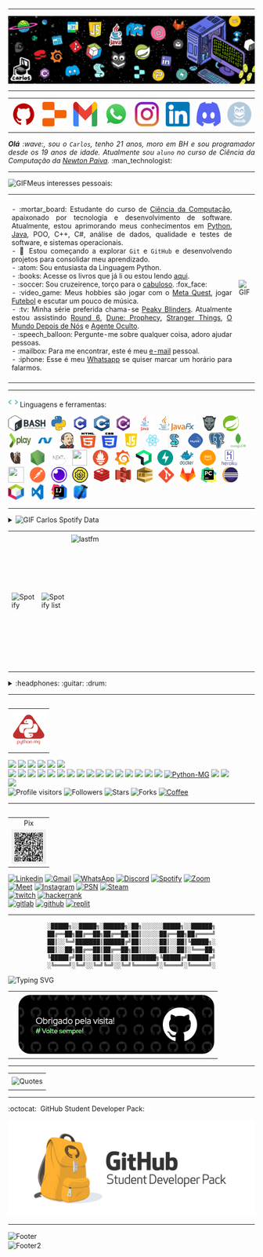 <!--- Olá, esse é meu readme, fique à vontade para utilizá-lo como quiser! --> 

-----

<div>
<img align="center" alt="Header" src="https://github.com/CarlosGeovane/CarlosGeovane/blob/main/img/header_carlos1.png?raw=true"/>
</div>

-----

<div align="center">
<table>
<tr>
 <td align="center" colspan="11"></td>
</tr> 
<tr>
<td><a href="https://github.com/CarlosGeovane" target="_blank"><img src="https://github.com/CarlosGeovane/CarlosGeovane/blob/main/img/github5.png?raw=true" width="50px" height="50px"/></a>
</td>
<td><a href="https://replit.com/@carlosgeovaneof"><img src="https://github.com/CarlosGeovane/CarlosGeovane/blob/main/img/replit3.svg?raw=true" width="50px" height="50px"/></a>
</td>
<td><a href="mailto:carlosgeovaneoficiall@gmail.com" target="_blank"><img src="https://github.com/CarlosGeovane/CarlosGeovane/blob/main/img/gmail3.png?raw=true" width="50px" height="50px"/></a>
</td>
<td><a href="https://wa.me/5531981087576" target="_blank"><img src="https://github.com/CarlosGeovane/CarlosGeovane/blob/main/img/wpp2.png?raw=true" width="50px" height="50px"/></a>
</td>
<td><a href="https://www.instagram.com/carlos_geovanee/" target="_blank"><img src="https://github.com/CarlosGeovane/CarlosGeovane/blob/main/img/insta2.png?raw=true" width="50px" height="50px"/></a>
</td>
<td><a href="https://www.linkedin.com/in/carlosgeovanebelan/" target="_blank"><img src="https://github.com/CarlosGeovane/CarlosGeovane/blob/main/img/linkedin2.png?raw=true" width="50px" height="50px"/></a>
</td>
</td>
<!--<td><a href="https://slack.com/app_redirect?channel=UVD9N6VCL"><img src="https://github.com/joaopauloaramuni/joaopauloaramuni/blob/main/img/slack.png?raw=true" width="50px" height="50px"/></a>
</td>-->
<td><a href="https://discordapp.com/users/carlosgeovanee" target="_blank"><img src="https://github.com/CarlosGeovane/CarlosGeovane/blob/main/img/discord2.png?raw=true" width="50px" height="50px"/></a>
</td>
<td><a href="https://www.skoob.com.br/perfil/CarlosGeovanee" target="_blank"><img src="https://github.com/CarlosGeovane/CarlosGeovane/blob/main/img/skoob2.png?raw=true" width="50px" height="50px"/></a>
</td>
</td>
</td>
</tr>
<tr>
 <td align="center" colspan="11"></td>
</tr> 
</table>

</div>
<div align="justify">
<i><b>Olá</b> :wave:, sou o <code>Carlos</code>, tenho 21 anos, moro em BH e sou programador desde os 19 anos de idade. Atualmente sou <code>aluno</code> no curso de Ciência da Computação da <a href="https://www.newtonpaiva.br/" target="_blank">Newton Paiva</a>.</i> :man_technologist:<br />
</div>

-----

<div>

<img height="20" alt="GIF" src="https://github.com/joaopauloaramuni/joaopauloaramuni/blob/main/img/soulgem.gif?raw=true"/>Meus interesses pessoais:

<table>
<tr>
 <td align="center" colspan="2"></td>
</tr> 
<tr>
<td>
<div align="justify">
<p> 
- :mortar_board: Estudante do curso de <a href="https://newtonpaiva.br/cursos/graduacao-presencial/ciencia-da-computacao/" target="_blank">Ciência da Computação</a>, apaixonado por tecnologia e desenvolvimento de software.  Atualmente, estou aprimorando meus conhecimentos em <a href="https://www.python.org/" target="_blank">Python</a>, <a href="https://www.java.com/pt-BR/" target="_blank">Java</a>, POO, C++, C#, análise de dados, qualidade e testes de software, e sistemas operacionais.<br />
- 📌 Estou começando a explorar <code>Git</code> e <code>GitHub</code> e desenvolvendo projetos para consolidar meu aprendizado.<br />
- :atom: Sou entusiasta da Linguagem Python.<br />
- :books: Acesse os livros que já li ou estou lendo <a href="https://www.skoob.com.br/perfil/CarlosGeovanee" target="_blank">aqui</a>.<br />
- :soccer: Sou cruzeirence, torço para o <a href="https://www.cruzeiro.com.br/" target="_blank">cabuloso</a>. :fox_face:<br />
- :video_game: Meus hobbies são jogar com o <a href="https://www.meta.com/quest/?srsltid=AfmBOoqGA_49rYZ7o_y0XhgqCNgx4VRvWzcVZw1ZXYfqAMaWz-_ekNFo)" target="_blank">Meta Quest</a>, jogar <a href="https://cbf.com.br/" target="_blank">Futebol</a> e escutar um pouco de música.<br />
- :tv: Minha série preferida chama-se <a href="https://www.imdb.com/pt/title/tt2442560/?ref_=nv_sr_srsg_0_tt_8_nm_0_in_0_q_the%2520peak%2520blinders" target="_blank">Peaky Blinders</a>. Atualmente estou assistindo <a href="https://www.imdb.com/pt/title/tt10919420/?ref_=mv_close" target="_blank">Round 6</a>, <a href="https://www.imdb.com/pt/title/tt10466872/" target="_blank">Dune: Prophecy</a>, <a href="https://www.imdb.com/pt/title/tt4574334/?ref_=nv_sr_srsg_0_tt_8_nm_0_in_0_q_stranger" target="_blank">Stranger Things</a>, <a href="https://www.imdb.com/pt/title/tt12747748/?ref_=nv_sr_srsg_0_tt_8_nm_0_in_0_q_o%2520mundo%2520depois" target="_blank">O Mundo Depois de Nós</a> e <a href="https://www.imdb.com/pt/title/tt1649418/?ref_=nv_sr_srsg_0_tt_7_nm_0_in_0_q_agente%2520oculto" target="_blank">Agente Oculto</a>.<br />
- :speech_balloon: Pergunte-me sobre qualquer coisa, adoro ajudar pessoas.<br />
- :mailbox: Para me encontrar, este é meu <a href="mailto:carlosgeovaneoficiall@gmail.com" target="_blank">e-mail</a> pessoal.<br />
- :iphone: Esse é meu <a href="https://wa.me/5531981087576" target="_blank">Whatsapp</a> se quiser marcar um horário para falarmos.<br />
</p>
</div>
</td>
<td>
<div>
<img alt="GIF" src="https://github.com/joaopauloaramuni/joaopauloaramuni/blob/main/img/dev.gif?raw=true" width="340px" height="650px"/>
</div>
</td>
</tr>
<tr>
 <td align="center" colspan="2"></td>
</tr> 
</table>

</div>

-----

<div>

<img height="20" alt="GIF" src="https://github.com/CarlosGeovane/CarlosGeovane/blob/main/img/skills.gif?raw=true"/>&nbsp;Linguagens e ferramentas:

<code><a href="https://www.gnu.org/software/bash/" target="_blank"><img height="32" src="https://github.com/CarlosGeovane/CarlosGeovane/blob/main/img/bash.png?raw=true"/></a></code>
&nbsp; 
<code><a href="https://www.python.org/" target="_blank"><img width="32" height="32" src="https://github.com/CarlosGeovane/CarlosGeovane/blob/main/img/python.png?raw=true"/></a></code>
&nbsp; 
<code><a href="https://www.open-std.org/jtc1/sc22/wg14/" target="_blank"><img width="32" height="32" src="https://github.com/CarlosGeovane/CarlosGeovane/blob/main/img/c.png?raw=true"/></a></code>
&nbsp; 
<code><a href="https://isocpp.org/" target="_blank"><img width="32" height="32" src="https://github.com/CarlosGeovane/CarlosGeovane/blob/main/img/cpp.svg?raw=true"/></a></code>
&nbsp; 
<code><a href="https://docs.microsoft.com/pt-br/dotnet/csharp/" target="_blank"><img width="32" height="32" src="https://github.com/CarlosGeovane/CarlosGeovane/blob/main/img/csharp.png?raw=true"/></a></code>
&nbsp; 
<code><a href="https://www.java.com/pt-BR/" target="_blank"><img width="32" height="32" src="https://github.com/CarlosGeovane/CarlosGeovane/blob/main/img/java.png?raw=true"/></a></code>
&nbsp; 
<code><a href="https://openjfx.io/" target="_blank"><img height="32" src="https://github.com/CarlosGeovane/CarlosGeovane/blob/main/img/javafx.png?raw=true"/></a></code>
&nbsp; 
<code><a href="https://www.primefaces.org/" target="_blank"><img width="32" height="32" src="https://github.com/CarlosGeovane/CarlosGeovane/blob/main/img/primefaces.png?raw=true"/></a></code>
&nbsp;
<code><a href="https://spring.io/" target="_blank"><img width="32" height="32" src="https://github.com/CarlosGeovane/CarlosGeovane/blob/main/img/spring.png?raw=true"/></a></code>
&nbsp;
<code><a href="https://www.playframework.com/" target="_blank"><img width="48" height="32" src="https://github.com/CarlosGeovane/CarlosGeovane/blob/main/img/play.png?raw=true"/></a></code>
&nbsp;
<code><a href="https://dotnet.microsoft.com/en-us/" target="_blank"><img width="32" height="32" src="https://github.com/CarlosGeovane/CarlosGeovane/blob/main/img/dotnet.png?raw=true"/></a></code>
&nbsp;
<code><a href="https://www.jenkins.io/" target="_blank"><img width="32" height="32" src="https://github.com/CarlosGeovane/CarlosGeovane/blob/main/img/jenkins.svg?raw=true"/></a></code>
&nbsp;
<code><a href="https://www.w3schools.com/html/" target="_blank"><img width="32" height="32" src="https://github.com/CarlosGeovane/CarlosGeovane/blob/main/img/html.svg?raw=true"/></a></code>
&nbsp; 
<code><a href="https://www.w3schools.com/css/" target="_blank"><img width="32" height="32" src="https://github.com/CarlosGeovane/CarlosGeovane/blob/main/img/css.svg?raw=true"/></a></code>
&nbsp; 
<code><a href="https://www.w3schools.com/js/" target="_blank"><img width="32" height="32" src="https://github.com/CarlosGeovane/CarlosGeovane/blob/main/img/js.png?raw=true"/></a></code>
&nbsp; 
<code><a href="https://pt-br.reactjs.org/" target="_blank"><img width="32" height="32" src="https://github.com/CarlosGeovane/CarlosGeovane/blob/main/img/react.png?raw=true"/></a></code>
&nbsp; 
<code><a href="https://docs.microsoft.com/pt-br/windows/win32/lwef/using-vbscript" target="_blank"><img width="32" height="32" src="https://github.com/CarlosGeovane/CarlosGeovane/blob/main/img/vbs.png?raw=true"/></a></code>
&nbsp; 
<code><a href="https://www.mysql.com/" target="_blank"><img width="32" height="32" src="https://github.com/CarlosGeovane/CarlosGeovane/blob/main/img/mysql.png?raw=true"/></a></code>
&nbsp; 
<code><a href="https://www.postgresql.org/" target="_blank"><img width="32" height="32" src="https://github.com/CarlosGeovane/CarlosGeovane/blob/main/img/postgresql.png?raw=true"/></a></code>
&nbsp; 
<code><a href="https://www.mongodb.com/pt-br" target="_blank"><img width="32" height="32" src="https://github.com/CarlosGeovane/CarlosGeovane/blob/main/img/mongodb.png?raw=true"/></a></code>
&nbsp; 
<code><a href="https://dbeaver.io/" target="_blank"><img width="32" height="32" src="https://github.com/CarlosGeovane/CarlosGeovane/blob/main/img/dbeaver.png?raw=true"/></a></code>
&nbsp; 
<code><a href="https://nodejs.org/en/" target="_blank"><img width="32" height="32" src="https://github.com/CarlosGeovane/CarlosGeovane/blob/main/img/nodejs.png?raw=true"/></a></code>
&nbsp;
<code><a href="https://nextjs.org/" target="_blank"><img width="32" height="32" src="https://github.com/CarlosGeovane/CarlosGeovane/blob/main/img/nextjs.png?raw=true"/></a></code>
&nbsp;
<code><a href="https://jestjs.io/pt-BR/" target="_blank"><img width="30" height="32" src="https://github.com/CarlosGeovane/CarlosGeovane/blob/main/img/jest.png?raw=true"/></a></code>
&nbsp;
<code><a href="https://prometheus.io/" target="_blank"><img width="32" height="32" src="https://github.com/CarlosGeovane/CarlosGeovane/blob/main/img/prometheus.png?raw=true"/></a></code>
&nbsp;
<code><a href="https://grafana.com/" target="_blank"><img width="32" height="32" src="https://github.com/CarlosGeovane/CarlosGeovane/blob/main/img/grafana.png?raw=true"/></a></code>
&nbsp; 
<code><a href="https://newrelic.com/pt" target="_blank"><img width="32" height="32" src="https://github.com/CarlosGeovane/CarlosGeovane/blob/main/img/newrelic.png?raw=true"/></a></code>
&nbsp; 
<code><a href="https://fastapi.tiangolo.com/" target="_blank"><img width="32" height="32" src="https://github.com/CarlosGeovane/CarlosGeovane/blob/main/img/fastapi.svg?raw=true"/></a></code>
&nbsp; 
<code><a href="https://www.docker.com/" target="_blank"><img width="32" height="32" src="https://github.com/CarlosGeovane/CarlosGeovane/blob/main/img/docker.png?raw=true"/></a></code>
&nbsp; 
<code><a href="https://aws.amazon.com/pt/" target="_blank"><img width="32" height="32" src="https://github.com/CarlosGeovane/CarlosGeovane/blob/main/img/aws.png?raw=true"/></a></code>
&nbsp; 
<code><a href="https://www.heroku.com/" target="_blank"><img width="32" height="32" src="https://github.com/CarlosGeovane/CarlosGeovane/blob/main/img/heroku.png?raw=true"/></a></code>
&nbsp; 
<code><a href="https://fly.io/" target="_blank"><img width="32" height="32" src="https://github.com/CarlosGeovane/CarlosGeovane/blob/main/img/fly.png?raw=true"/></a></code>
&nbsp; 
<code><a href="https://www.postman.com/" target="_blank"><img width="32" height="32" src="https://github.com/CarlosGeovane/CarlosGeovane/blob/main/img/postman.png?raw=true"/></a></code>
&nbsp; 
<code><a href="https://insomnia.rest/" target="_blank"><img width="32" height="32" src="https://github.com/CarlosGeovane/CarlosGeovane/blob/main/img/insomnia.png?raw=true"/></a></code>
&nbsp; 
<code><a href="https://www.soapui.org/" target="_blank"><img width="32" height="32" src="https://github.com/CarlosGeovane/CarlosGeovane/blob/main/img/soap.png?raw=true"/></a></code>
&nbsp; 
<code><a href="https://redis.io/" target="_blank"><img width="32" height="32" src="https://github.com/CarlosGeovane/CarlosGeovane/blob/main/img/redis.png?raw=true"/></a></code>
&nbsp;
<code><a href="https://aws.amazon.com/pt/s3/" target="_blank"><img width="32" height="32" src="https://github.com/CarlosGeovane/CarlosGeovane/blob/main/img/s3.svg?raw=true"/></a></code>
&nbsp;
<code><a href="https://aws.amazon.com/pt/sqs/" target="_blank"><img width="32" height="32" src="https://github.com/CarlosGeovane/CarlosGeovane/blob/main/img/sqs.png?raw=true"/></a></code>
&nbsp;
<code><a href="https://git-scm.com/" target="_blank"><img width="32" height="32" src="https://github.com/CarlosGeovane/CarlosGeovane/blob/main/img/git.png?raw=true"/></a></code>
&nbsp; 
<code><a href="https://about.gitlab.com/" target="_blank"><img width="32" height="32" src="https://github.com/CarlosGeovane/CarlosGeovane/blob/main/img/gitlab.png?raw=true"/></a></code>
&nbsp; 
<code><a href="https://www.jetbrains.com/pt-br/pycharm/download/" target="_blank"><img width="32" height="32" src="https://github.com/CarlosGeovane/CarlosGeovane/blob/main/img/pc.png?raw=true"/></a></code>
&nbsp; 
<code><a href="https://www.eclipse.org/downloads/" target="_blank"><img width="32" height="32" src="https://github.com/CarlosGeovane/CarlosGeovane/blob/main/img/eclipse.png?raw=true"/></a></code>
&nbsp; 
<code><a href="https://netbeans.apache.org/" target="_blank"><img width="32" height="32" src="https://github.com/CarlosGeovane/CarlosGeovane/blob/main/img/netbeans.png?raw=true"/></a></code>
&nbsp;
<code><a href="https://code.visualstudio.com/" target="_blank"><img width="32" height="32" src="https://github.com/CarlosGeovane/CarlosGeovane/blob/main/img/vs.png?raw=true"/></a></code>
&nbsp;
<code><a href="https://www.jetbrains.com/idea/" target="_blank"><img width="32" height="32" src="https://github.com/CarlosGeovane/CarlosGeovane/blob/main/img/intellij.png?raw=true"/></a></code>
&nbsp;
<code><a href="https://developer.apple.com/xcode/" target="_blank"><img width="32" height="32" src="https://github.com/CarlosGeovane/CarlosGeovane/blob/main/img/xcode.png?raw=true"/></a></code>
</div>

-----

<div>
<details>
<summary><img height="20" alt="GIF" src="https://github.com/joaopauloaramuni/joaopauloaramuni/blob/main/img/spotify.gif?raw=true"/> Carlos Spotify Data</summary>
<img src="https://data-card-for-spotify.herokuapp.com/api/card?user_id=5tice3m8ljt7gd5q0nmji48gy" alt="Data Card for Spotify">
</details>
</div>

<div align="center">
<table>
<tr>
 <td align="center" colspan="3"></td>
</tr> 
<tr>
<td>
<img alt="Spotify" width="200px" height="270px" src="https://spotify-github-profile.kittinanx.com/api/view?uid=5tice3m8ljt7gd5q0nmji48gy&cover_image=true&theme=default&show_offline=false&background_color=121212&interchange=false"/>
</td>
<td>
<img alt="Spotify list" width="200px" height="270px" src="https://spotify-recently-played-readme.vercel.app/api?user=5tice3m8ljt7gd5q0nmji48gy&count=10"/>
</td>
<td>
<!-- <a href="https://twitter.com/joaoaramuni" target="_blank"><img align="right" width="400px" height="270px" alt="tweets" src="https://github-readme-twitter.gazf.vercel.app/api?id=joaoaramuni"/></a> -->
<a href="https://www.last.fm/pt/user/CarlosGeovanee" target="_blank"><img align="right" width="400px" height="270px" alt="lastfm" src="https://lastfm-recently-played.vercel.app/api?user=CarlosGeovanee&width=400"/></a>
</td>
</tr>
<tr>
 <td align="center" colspan="3"></td>
</tr> 
</table>
</div>

<div>
<details>
<summary>:headphones: :guitar: :drum:</summary>

[Charlie Brown Jr. - Céu Azul Ao Vivo - Chegou Quem Faltava](https://github.com/CarlosGeovane/CarlosGeovane/assets/58268075/c6568311-54c8-4c00-aced-26aacd69f8a1)

</details>
</div>

-----

<div>
<table align="right">
<tr>
 <td align="center" colspan="1"></td>
</tr> 
<tr>
<td><a href="https://pythonmg.github.io/" target="_blank"><img src="https://github.com/CarlosGeovane/CarlosGeovane/blob/main/img/pythonmg.png?raw=true" width="70px" height="70px"/></a></td>
</tr>
<tr>
 <td align="center" colspan="1"></td>
</tr> 
</table>
<img src="https://img.shields.io/badge/Python-Dev-blue?logo=Python"/>
<img src="https://img.shields.io/badge/Java-Dev-blue"/>
<img src="https://img.shields.io/badge/C-Enthusiast-blue"/>
<img src="https://img.shields.io/badge/TDD-Dev-blue"/>
<img src="https://img.shields.io/badge/Clean%20Code-Dev-blue"/>
<img src="https://img.shields.io/badge/Open%20Source-Dev-blue?logo=opensourceinitiative"/>
<br />
<img src="https://img.shields.io/badge/Flask-Dev-blue?logo=Flask"/>
<img src="https://img.shields.io/badge/FastAPI-Dev-blue?logo=FastAPI"/>
<img src="https://img.shields.io/badge/JavaScript-Dev-blue?logo=javascript"/>
<img src="https://img.shields.io/badge/Node.js-Dev-blue?logo=Node.js"/>
<img src="https://img.shields.io/badge/Next.js-Dev-blue?logo=Next.js"/>
<img src="https://img.shields.io/badge/Remix-Dev-blue?logo=Remix"/>
<img src="https://img.shields.io/badge/AWS-Dev-blue?logo=amazonaws"/>
<img src="https://img.shields.io/badge/S3-Dev-blue?logo=amazons3"/>
<img src="https://img.shields.io/badge/EC2-Dev-blue?logo=amazonec2"/>
<img src="https://img.shields.io/badge/SQS-Dev-blue?logo=amazonsqs"/>
<img src="https://img.shields.io/badge/Cloud%20Watch-Dev-blue?logo=amazoncloudwatch"/>
<img src="https://img.shields.io/badge/Docker-Dev-blue?logo=docker"/>
<img src="https://img.shields.io/badge/Grafana-Dev-blue?logo=grafana"/>
<img src="https://img.shields.io/badge/New%20Relic-Dev-blue?logo=newrelic"/>
<img src="https://img.shields.io/badge/Heroku-Dev-blue?logo=heroku"/>
<img src="https://img.shields.io/badge/Fly.io-Dev-blue?logo=flydotio"/>
<a href="https://github.com/pythonmg" target="_blank"><img alt="Python-MG" src="https://img.shields.io/badge/Siga%20a%20comunidade%20mineira%20de%20python%3A-Python--MG-blue?logo=Python"/></a>
<img src="https://img.shields.io/badge/OS-macOS-informational?logo=apple&logoColor=white"/>
<img src="https://img.shields.io/badge/OS-Linux-informational?logo=linux&logoColor=white"/>
<br />
<a href="https://stars.github.com/nominate/" target="_blank"><img src="https://img.shields.io/static/v1?label=%F0%9F%8C%9F&message=If%20useful&color=blue"/></a>
<br />
<img width="175" alt="Profile visitors" src="https://komarev.com/ghpvc/?username=CarlosGeovane"/>
<img alt="Followers" src="https://img.shields.io/github/followers/CarlosGeovane?style=social"/>
<img alt="Stars" src="https://img.shields.io/github/stars/CarlosGeovane?style=social"/>
<img alt="Forks" src="https://img.shields.io/github/forks/CarlosGeovane/CarlosGeovane?logo=git"/>
<a href="https://github.com/CarlosGeovane/CarlosGeovane/blob/main/img/meupix.png?raw=true" target="_blank"><img alt="Coffee" src="https://img.shields.io/badge/Buy%20me%20a%20coffee-white?logo=buymeacoffee&logoColor=black"/></a>
</div>

-----

<div>
<table align="right">
<tr>
 <td align="center" colspan="1">Pix</td>
</tr> 
<tr>
<td><img src="https://github.com/CarlosGeovane/CarlosGeovane/blob/main/img/meupix.png?raw=true" width="70px" height="70px"/></td>
</tr>
</table>
<a href="https://www.linkedin.com/in/carlosgeovanebelan/" target="_blank"><img alt="Linkedin" src="https://img.shields.io/badge/LinkedIn-0077B5?style=for-the-badge&logo=linkedin&logoColor=white"/></a>
<a href="mailto:carlosgeovaneoficiall@gmail.com" target="_blank"><img alt="Gmail" src="https://img.shields.io/badge/Gmail-D14836?style=for-the-badge&logo=gmail&logoColor=white"/></a>
<a href="https://wa.me/5531981087576" target="_blank"><img alt="WhatsApp" src="https://img.shields.io/badge/WhatsApp-25D366?style=for-the-badge&logo=whatsapp&logoColor=white"/></a>
<a href="https://discordapp.com/users/carlosgeovanee" target="_blank"><img alt="Discord" src="https://img.shields.io/badge/Discord-7289DA?style=for-the-badge&logo=discord&logoColor=white"/></a>
<a href="https://open.spotify.com/user/5tice3m8ljt7gd5q0nmji48gy?si=45c49575a1ba4cb7" target="_blank"><img alt="Spotify" src="https://img.shields.io/badge/Spotify-1ED760?&style=for-the-badge&logo=spotify&logoColor=white"/></a>
<a href="https://us04web.zoom.us/j/3513107344?pwd=oxBAM64hsjpCTAILmOiJkPfabtBLM2.1" target="_blank"><img alt="Zoom" src="https://img.shields.io/badge/Zoom-2D8CFF?style=for-the-badge&logo=zoom&logoColor=white"/></a><br />
<a href="https://meet.google.com/pni-eisa-ksw" target="_blank"><img alt="Meet" src="https://img.shields.io/badge/Google%20Meet-00897B?style=for-the-badge&logo=google-meet&logoColor=white"/></a>
<a href="https://www.instagram.com/carlos_geovanee/" target="_blank"><img alt="Instagram" src="https://img.shields.io/badge/Instagram-E4405F?style=for-the-badge&logo=instagram&logoColor=white"/></a>
<a href="https://www.playstation.com/pt-br/support/account/add-friends-psn/" target="_blank"><img alt="PSN" src="https://img.shields.io/badge/PlayStation-003791?style=for-the-badge&logo=playstation&logoColor=white"/></a>
<a href="https://steamcommunity.com/id/carlos_geovanee/" target="_blank"><img alt="Steam" src="https://img.shields.io/badge/Steam-000000?style=for-the-badge&logo=steam&logoColor=white"/></a><br />
<a href="https://www.twitch.tv/carlos_geovanee" target="_blank"><img alt="twitch" src="https://img.shields.io/badge/Twitch-9146FF?style=for-the-badge&logo=twitch&logoColor=white"/></a>
<a href="https://www.hackerrank.com/carlosgeovaneof1" target="_blank"><img alt="hackerrank" src="https://img.shields.io/badge/-Hackerrank-2EC866?style=for-the-badge&logo=HackerRank&logoColor=white"/></a>
<br />
<a href="https://gitlab.com/CarlosGeovane" target="_blank"><img alt="gitlab" src="https://img.shields.io/badge/GitLab-330F63?style=for-the-badge&logo=gitlab&logoColor=white"/></a>
<a href="https://github.com/CarlosGeovane" target="_blank"><img alt="github" src="https://img.shields.io/badge/GitHub-100000?style=for-the-badge&logo=github&logoColor=white"/></a>
<a href="https://replit.com/@carlosgeovaneof" target="_blank"><img alt="replit" src="https://img.shields.io/badge/replit-667881?style=for-the-badge&logo=replit&logoColor=orange"/></a>
</div>

-----

<div align="center">

```text
░█████╗░░█████╗░██████╗░██╗░░░░░░█████╗░░██████╗
██╔══██╗██╔══██╗██╔══██╗██║░░░░░██╔══██╗██╔════╝
██║░░╚═╝███████║██████╔╝██║░░░░░██║░░██║╚█████╗░
██║░░██╗██╔══██║██╔══██╗██║░░░░░██║░░██║░╚═══██╗
╚█████╔╝██║░░██║██║░░██║███████╗╚█████╔╝██████╔╝
░╚════╝░╚═╝░░╚═╝╚═╝░░╚═╝╚══════╝░╚════╝░╚═════╝░
```                                        

</div>

<img src="https://readme-typing-svg.demolab.com?font=Fira+Code&pause=1000&color=17F77D&width=435&lines=//Foi+um+prazer+ter+voc%C3%AA+por+aqui!;//Volte+sempre!" alt="Typing SVG" />

<div>
<table>
<tr>
 <td align="center" colspan="2"></td>
</tr> 
<tr>
<td>
</td>
<td>
<a href="https://github.com/CarlosGeovane" target="_blank"><img align="center" width="400px" height="120px" src="https://github.com/CarlosGeovane/CarlosGeovane/blob/main/img/githubfooter1.png?raw=true" alt="github-footer1"/></a>
</td>
</tr>
<tr>
 <td align="center" colspan="2"></td>
</tr> 
</table>
</div>

-----

<div align="center">
<table>
<tr>
 <td align="center" colspan="1"></td>
</tr>
<tr>
<td>
<img alt="Quotes" height="180px" src="https://quotes-github-readme.vercel.app/api?type=horizontal&theme=dark&border=true"/>
</td>
</tr>
<tr>
 <td align="center" colspan="1"></td>
</tr> 
</table>
</div>

-----

<div>

:octocat: &nbsp;GitHub Student Developer Pack:

<div align="center">
<a href="https://education.github.com/pack">
  <img src="https://github.com/CarlosGeovane/CarlosGeovane/blob/main/img/GSDP.png?raw=true"/>
</a>
</div>

</div>

-----

<div>
<img align="center" alt="Footer" width="1200px" height="20px" src="https://github.com/CarlosGeovane/CarlosGeovane/blob/main/img/footer-red.gif?raw=true"/>
</div>

<img align="center" alt="Footer2" src="https://capsule-render.vercel.app/api?type=waving&height=100&color=B0B0B0&section=footer"/>

<!-- Obrigado pela visita! -->
